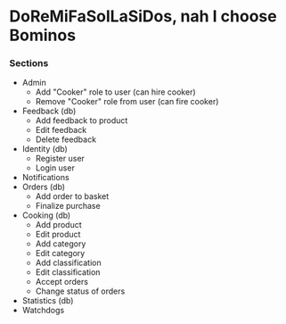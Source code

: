 # DoReMiFaSolLaSiDos, nah I choose Bominos
### Sections
* Admin
  * Add "Cooker" role to user (can hire cooker)
  * Remove "Cooker" role from user (can fire cooker)
* Feedback (db)
  * Add feedback to product
  * Edit feedback
  * Delete feedback
* Identity (db)
  * Register user
  * Login user
* Notifications
* Orders (db)
  * Add order to basket
  * Finalize purchase
* Cooking (db)
  * Add product
  * Edit product
  * Add category
  * Edit category
  * Add classification
  * Edit classification
  * Accept orders
  * Change status of orders
* Statistics (db)
* Watchdogs

